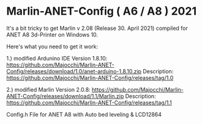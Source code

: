 # Marlin-ANET-Config ( A6 / A8 ) 2021

It's a bit tricky to get Marlin v 2.08 (Release 30. April 2021) compiled for ANET A8 3d-Printer on Windows 10.

Here's what you need to get it work:

1.) modified Ardunino IDE Version 1.8.10:
https://github.com/Majocchi/Marlin-ANET-Config/releases/download/1.0/anet-arduino-1.8.10.zip
Description: https://github.com/Majocchi/Marlin-ANET-Config/releases/tag/1.0

2.) modified Marlin Version 2.0.8:
https://github.com/Majocchi/Marlin-ANET-Config/releases/download/1.1/Marlin.zip
Description: https://github.com/Majocchi/Marlin-ANET-Config/releases/tag/1.1



Config.h File for ANET A8 with Auto bed leveling &amp; LCD12864
